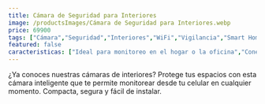 ```yaml
---
title: Cámara de Seguridad para Interiores
image: /productsImages/Cámara de Seguridad para Interiores.webp
price: 69900
tags: ["Cámara","Seguridad","Interiores","WiFi","Vigilancia","Smart Home","Monitorización"]
featured: false
caracteristicas: ["Ideal para monitoreo en el hogar o la oficina","Conectividad WiFi para visualización remota","Detección de movimiento y notificaciones en tiempo real","Resolución HD para imagen clara y nítida","Compatible con aplicaciones móviles","Visión nocturna integrada","Rotación panorámica para mayor cobertura"]
---
```


¿Ya conoces nuestras cámaras de interiores? Protege tus espacios con esta cámara inteligente que te permite monitorear desde tu celular en cualquier momento. Compacta, segura y fácil de instalar.